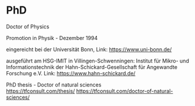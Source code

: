 # PhD

Doctor of Physics

Promotion in Physik - Dezember 1994

eingereicht bei der Universität Bonn, 
Link: https://www.uni-bonn.de/

ausgeführt am HSG-IMIT in Villingen-Schwenningen:
Institut für Mikro- und Informationstechnik der Hahn-Schickard-Gesellschaft für Angewandte Forschung e.V. 
Link: https://www.hahn-schickard.de/


PhD thesis - Doctor of natural sciences  
https://tfconsult.com/thesis/
https://tfconsult.com/doctor-of-natural-sciences/

